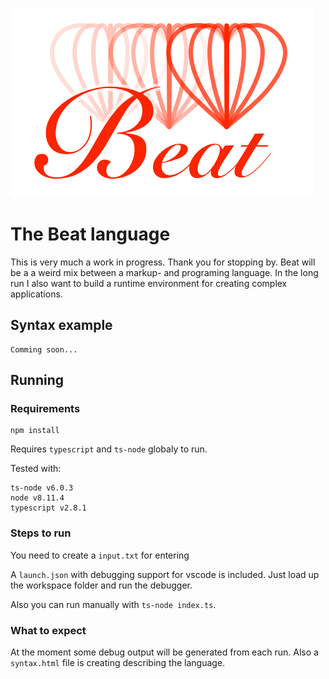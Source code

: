 
![Beat Logo](files/logo.png)


# The Beat language

This is very much a work in progress. Thank you for stopping by. Beat will be a a weird mix between a markup- and programing language. In the long run I also want to build a runtime environment for creating complex applications.

## Syntax example

```
Comming soon...
```

## Running

### Requirements
```
npm install
```
Requires `typescript` and `ts-node` globaly to run.

Tested with:
```
ts-node v6.0.3
node v8.11.4
typescript v2.8.1
```

### Steps to run

You need to create a `input.txt` for entering 

A `launch.json` with debugging support for vscode is included. Just load up the workspace folder and run the debugger.

Also you can run manually with `ts-node index.ts`.

### What to expect

At the moment some debug output will be generated from each run. Also a `syntax.html` file is creating describing the language.